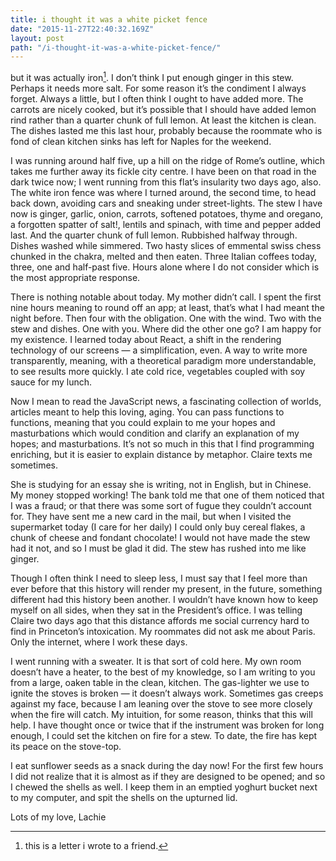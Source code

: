 ```yaml
---
title: i thought it was a white picket fence
date: "2015-11-27T22:40:32.169Z"
layout: post
path: "/i-thought-it-was-a-white-picket-fence/"
---
```


but it was actually iron[^exp]. I don’t think I put enough ginger in this stew. Perhaps it needs more salt. For some reason it’s the condiment I always forget. Always a little, but I often think I ought to have added more. The carrots are nicely cooked, but it’s possible that I should have added lemon rind rather than a quarter chunk of full lemon. At least the kitchen is clean. The dishes lasted me this last hour, probably because the roommate who is fond of clean kitchen sinks has left for Naples for the weekend.

I was running around half five, up a hill on the ridge of Rome’s outline, which takes me further away its fickle city centre. I have been on that road in the dark twice now; I went running from this flat’s insularity two days ago, also. The white iron fence was where I turned around, the second time, to head back down, avoiding cars and sneaking under street-lights. The stew I have now is ginger, garlic, onion, carrots, softened potatoes, thyme and oregano, a forgotten spatter of salt!, lentils and spinach, with time and pepper added last. And the quarter chunk of full lemon. Rubbished halfway through. Dishes washed while simmered. Two hasty slices of emmental swiss chess chunked in the chakra, melted and then eaten. Three Italian coffees today, three, one and half-past five. Hours alone where I do not consider which is the most appropriate response.

There is nothing notable about today. My mother didn’t call. I spent the first nine hours meaning to round off an app; at least, that’s what I had meant the night before. Then four with the obligation. One with the wind. Two with the stew and dishes. One with you. Where did the other one go? I am happy for my existence. I learned today about React, a shift in the rendering technology of our screens — a simplification, even. A way to write more transparently, meaning, with a theoretical paradigm more understandable, to see results more quickly. I ate cold rice, vegetables coupled with soy sauce for my lunch.

Now I mean to read the JavaScript news, a fascinating collection of worlds, articles meant to help this loving, aging. You can pass functions to functions, meaning that you could explain to me your hopes and masturbations which would condition and clarify an explanation of my hopes; and masturbations. It’s not so much in this that I find programming enriching, but it is easier to explain distance by metaphor. Claire texts me sometimes.

She is studying for an essay she is writing, not in English, but in Chinese. My money stopped working! The bank told me that one of them noticed that I was a fraud; or that there was some sort of fugue they couldn’t account for. They have sent me a new card in the mail, but when I visited the supermarket today (I care for her daily) I could only buy cereal flakes, a chunk of cheese and fondant chocolate! I would not have made the stew had it not, and so I must be glad it did. The stew has rushed into me like ginger.

Though I often think I need to sleep less, I must say that I feel more than ever before that this history will render my present, in the future, something different had this history been another. I wouldn’t have known how to keep myself on all sides, when they sat in the President’s office. I was telling Claire two days ago that this distance affords me social currency hard to find in Princeton’s intoxication. My roommates did not ask me about Paris. Only the internet, where I work these days.

I went running with a sweater. It is that sort of cold here. My own room doesn’t have a heater, to the best of my knowledge, so I am writing to you from a large, oaken table in the clean, kitchen. The gas-lighter we use to ignite the stoves is broken — it doesn’t always work. Sometimes gas creeps against my face, because I am leaning over the stove to see more closely when the fire will catch. My intuition, for some reason, thinks that this will help. I have thought once or twice that if the instrument was broken for long enough, I could set the kitchen on fire for a stew. To date, the fire has kept its peace on the stove-top.

I eat sunflower seeds as a snack during the day now! For the first few hours I did not realize that it is almost as if they are designed to be opened; and so I chewed the shells as well. I keep them in an emptied yoghurt bucket next to my computer, and spit the shells on the upturned lid.

Lots of my love,
Lachie

[^exp]:this is a letter i wrote to a friend.
